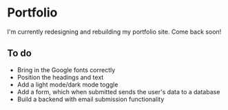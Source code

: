 # Portfolio

I'm currently redesigning and rebuilding my portfolio site. Come back soon!

## To do

* Bring in the Google fonts correctly
* Position the headings and text
* Add a light mode/dark mode toggle
* Add a form, which when submitted sends the user's data to a database
* Build a backend with email submission functionality